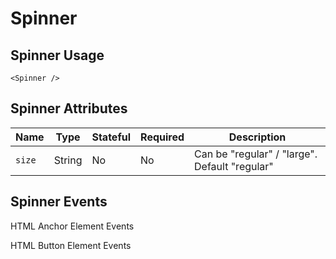# Spinner

## Spinner Usage

```react
<Spinner />
```

## Spinner Attributes

Name | Type | Stateful | Required | Description
--- | --- | --- | --- | ---
`size` | String | No | No | Can be "regular" / "large". Default "regular"
## Spinner Events

HTML Anchor Element Events

HTML Button Element Events


